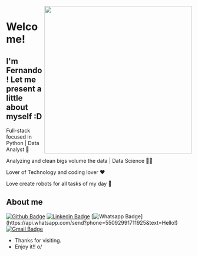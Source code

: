 <img align="right" width="400" height="400" src="https://github.com/account">
 
# Welcome!
## I'm Fernando! Let me present a little about myself :D

Full-stack focused in Python | Data Analyst :robot:

Analyzing and clean bigs volume the data | Data Science :man_technologist:

Lover of Technology and coding lover :heart:

Love create robots for all tasks of my day :robot:
 
 
## About me

[![Github Badge](https://img.shields.io/badge/-Github-000?style=flat-square&logo=Github&logoColor=white&link=https://github.com/fmarinhop)](https://github.com/fmarinhop)
[![Linkedin Badge](https://img.shields.io/badge/-LinkedIn-blue?style=flat-square&logo=Linkedin&logoColor=white&link=https://www.linkedin.com/in/fernandotimcsalpi/)](https://www.linkedin.com/in/fernandotimcsalpi/)
[![Whatsapp Badge](https://img.shields.io/badge/-Whatsapp-4CA143?style=flat-square&labelColor=4CA143&logo=whatsapp&logoColor=white&link=https://api.whatsapp.com/send?phone=55092991711925&text=Hello!)](https://api.whatsapp.com/send?phone=55092991711925&text=Hello!)
[![Gmail Badge](https://img.shields.io/badge/-Gmail-c14438?style=flat-square&logo=Gmail&logoColor=white&link=mailto:fernando.paiva@gmail.com)](mailto:fernando.paiva@gmail.com)
 
- Thanks for visiting. 
- Enjoy it!! o/
